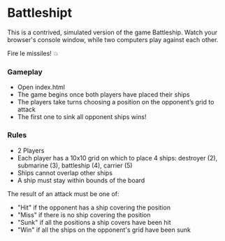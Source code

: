 # Battleshipt
This is a contrived, simulated version of the game Battleship. Watch your browser's console window, while two computers play against each other.

Fire le missiles! :boom:

### Gameplay
- Open index.html
- The game begins once both players have placed their ships
- The players take turns choosing a position on the opponent’s grid to attack
- The first one to sink all opponent ships wins!

### Rules
- 2 Players
- Each player has a 10x10 grid on which to place 4 ships: destroyer (2), submarine (3), battleship (4), carrier (5)
- Ships cannot overlap other ships
- A ship must stay within bounds of the board

The result of an attack must be one of:
- "Hit" if the opponent has a ship covering the position
- "Miss" if there is no ship covering the position
- "Sunk" if all the positions a ship covers have been hit
- "Win" if all the ships on the opponent's grid have been sunk